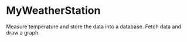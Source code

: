 # MyWeatherStation

Measure temperature and store the data into a database. Fetch data and draw a graph.
